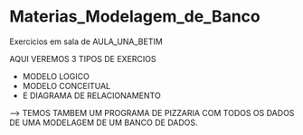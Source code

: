 # Materias_Modelagem_de_Banco
 Exercicios em sala de AULA_UNA_BETIM

AQUI VEREMOS  3 TIPOS DE EXERCIOS 

* MODELO LOGICO 
* MODELO CONCEITUAL
* E DIAGRAMA DE RELACIONAMENTO

--> TEMOS TAMBEM UM PROGRAMA DE PIZZARIA COM TODOS OS DADOS DE UMA MODELAGEM DE UM BANCO DE DADOS.

